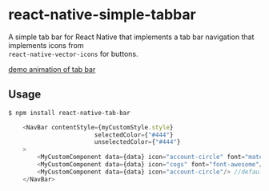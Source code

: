 # react-native-simple-tabbar
A simple tab bar for React Native that implements a tab bar navigation that implements icons from  
`react-native-vector-icons` for buttons.


[demo animation of tab bar](https://github.com/ajzozakiewicz/react-native-tab-bar/images/tab_bar_demo.gif "Logo Title Text 1")



## Usage

``` bash
$ npm install react-native-tab-bar
```

``` javascript
    <NavBar contentStyle={myCustomStyle.style}
                        selectedColor={"#444"}
                        unselectedColor={"#444"}
    >
        <MyCustomComponent data={data} icon="account-circle" font="material"/>
        <MyCustomComponent data={data} icon="cogs" font="font-awesome"/>
        <MyCustomComponent data={data} icon="account-circle"/> //defaults to material
    </NavBar>
```
